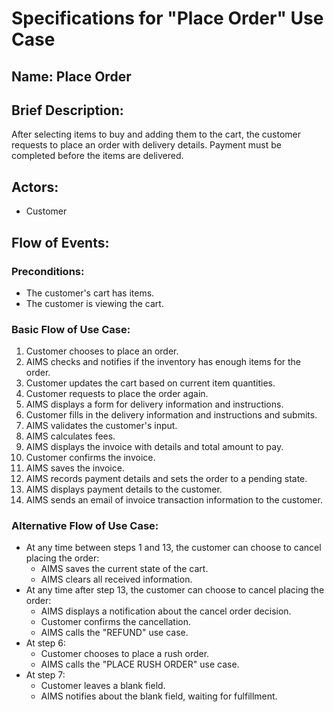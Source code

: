 # Specifications for "Place Order" Use Case

## Name: Place Order

## Brief Description:
After selecting items to buy and adding them to the cart, the customer requests to place an order with delivery details. Payment must be completed before the items are delivered.

## Actors:
- Customer

## Flow of Events:

### Preconditions:
- The customer's cart has items.
- The customer is viewing the cart.

### Basic Flow of Use Case:
1. Customer chooses to place an order.
2. AIMS checks and notifies if the inventory has enough items for the order.
3. Customer updates the cart based on current item quantities.
4. Customer requests to place the order again.
5. AIMS displays a form for delivery information and instructions.
6. Customer fills in the delivery information and instructions and submits.
7. AIMS validates the customer's input.
8. AIMS calculates fees.
9. AIMS displays the invoice with details and total amount to pay.
10. Customer confirms the invoice.
11. AIMS saves the invoice.
12. AIMS records payment details and sets the order to a pending state.
13. AIMS displays payment details to the customer.
14. AIMS sends an email of invoice transaction information to the customer.

### Alternative Flow of Use Case:
- At any time between steps 1 and 13, the customer can choose to cancel placing the order:
  - AIMS saves the current state of the cart.
  - AIMS clears all received information.
- At any time after step 13, the customer can choose to cancel placing the order:
  - AIMS displays a notification about the cancel order decision.
  - Customer confirms the cancellation.
  - AIMS calls the "REFUND" use case.
- At step 6:
  - Customer chooses to place a rush order.
  - AIMS calls the "PLACE RUSH ORDER" use case.
- At step 7:
  - Customer leaves a blank field.
  - AIMS notifies about the blank field, waiting for fulfillment.


